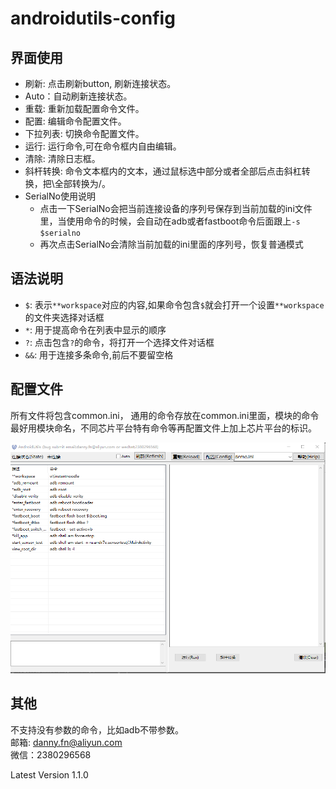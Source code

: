 # androidutils-config

## 界面使用
* 刷新: 点击刷新button, 刷新连接状态。  
* Auto：自动刷新连接状态。  
* 重载: 重新加载配置命令文件。  
* 配置: 编辑命令配置文件。  
* 下拉列表: 切换命令配置文件。 
* 运行: 运行命令,可在命令框内自由编辑。  
* 清除: 清除日志框。  
* 斜杆转换: 命令文本框内的文本，通过鼠标选中部分或者全部后点击斜杠转换，把\全部转换为/。  
* SerialNo使用说明
  * 点击一下SerialNo会把当前连接设备的序列号保存到当前加载的ini文件里，当使用命令的时候，会自动在adb或者fastboot命令后面跟上`-s $serialno`
  * 再次点击SerialNo会清除当前加载的ini里面的序列号，恢复普通模式

## 语法说明
* `$`: 表示`**workspace`对应的内容,如果命令包含`$`就会打开一个设置`**workspace`的文件夹选择对话框  
* `*`: 用于提高命令在列表中显示的顺序  
* `?`: 点击包含`?`的命令，将打开一个选择文件对话框  
* `&&`: 用于连接多条命令,前后不要留空格  

## 配置文件
所有文件将包含common.ini， 通用的命令存放在common.ini里面，模块的命令最好用模块命名，不同芯片平台特有命令等再配置文件上加上芯片平台的标识。
 
![demo](demo.png)

## 其他
不支持没有参数的命令，比如adb不带参数。  
邮箱: danny.fn@aliyun.com  
微信：2380296568  



Latest Version 1.1.0



